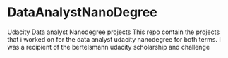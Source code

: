 # DataAnalystNanoDegree
Udacity Data analyst Nanodegree projects
This repo contain the projects that i worked on for the data analyst udacity nanodegree for both terms.
I was a recipient of the bertelsmann udacity scholarship and challenge
